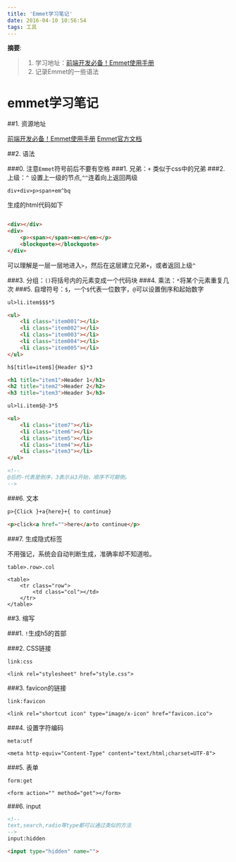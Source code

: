 ```yaml
---
title: 'Emmet学习笔记'
date: 2016-04-10 10:56:54
tags: 工具
---
```


__摘要__:

> 1. 学习地址：[前端开发必备！Emmet使用手册](http://www.w3cplus.com/tools/emmet-cheat-sheet.html)
> 2. 记录Emmet的一些语法

<!-- more -->
emmet学习笔记
=============

##1. 资源地址

[前端开发必备！Emmet使用手册](http://www.w3cplus.com/tools/emmet-cheat-sheet.html)
[Emmet官方文档](http://docs.emmet.io/cheat-sheet/)

##2. 语法

###0. 注意`Emmet`符号前后不要有空格
###1. 兄弟：`+` 类似于css中的兄弟
###2. 上级：`^` 设置上一级的节点,`^^`连着向上返回两级

```emmet
div+div>p>span+em^bq
```
生成的html代码如下
```html

<div></div>
<div>
	<p><span></span><em></em></p>
	<blockquote></blockquote>
</div>
```

可以理解是一层一层地进入`>`，然后在这层建立兄弟`+`，或者返回上级`^`

###3. 分组：`()`将括号内的元素变成一个代码块
###4. 乘法：`*`将某个元素重复几次
###5. 自增符号：`$`，一个`$`代表一位数字，`@`可以设置倒序和起始数字

```html
ul>li.item$$$*5

<ul>
	<li class="item001"></li>
	<li class="item002"></li>
	<li class="item003"></li>
	<li class="item004"></li>
	<li class="item005"></li>
</ul>
```

```html
h$[title=item$]{Header $}*3

<h1 title="item1">Header 1</h1>
<h2 title="item2">Header 2</h2>
<h3 title="item3">Header 3</h3>
```

```html
ul>li.item$@-3*5

<ul>
	<li class="item7"></li>
	<li class="item6"></li>
	<li class="item5"></li>
	<li class="item4"></li>
	<li class="item3"></li>
</ul>

<!--
@后的-代表是倒序，3表示从3开始，顺序不可颠倒。
-->
```

###6. 文本

```html
p>{Click }+a{here}+{ to continue}

<p>click<a href="">here</a>to continue</p>
```

###7. 生成隐式标签

不用强记，系统会自动判断生成，准确率却不知道啦。

```
table>.row>.col

<table>
	<tr class="row">
		<td class="col"></td>
	</tr>
</table>
```

##3. 缩写

###1. `!`生成h5的首部

###2. CSS链接

```
link:css

<link rel="stylesheet" href="style.css">
```
###3. favicon的链接

```
link:favicon

<link rel="shortcut icon" type="image/x-icon" href="favicon.ico">
```

###4. 设置字符编码

```
meta:utf

<meta http-equiv="Content-Type" content="text/html;charset=UTF-8">
```

###5. 表单

```
form:get

<form action="" method="get"></form>
```

###6. input

```html
<!--
text,search,radio等type都可以通过类似的方法
-->
input:hidden

<input type="hidden" name="">
```
